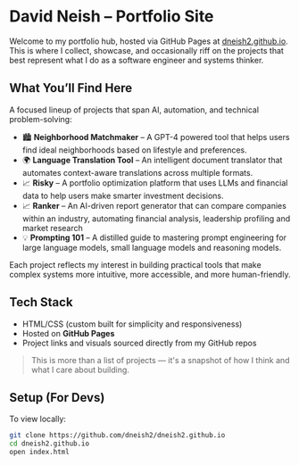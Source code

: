 # David Neish – Portfolio Site

Welcome to my portfolio hub, hosted via GitHub Pages at [dneish2.github.io](https://dneish2.github.io). This is where I collect, showcase, and occasionally riff on the projects that best represent what I do as a software engineer and systems thinker.

## What You’ll Find Here

A focused lineup of projects that span AI, automation, and technical problem-solving:

- 🏙️ **Neighborhood Matchmaker** – A GPT-4 powered tool that helps users find ideal neighborhoods based on lifestyle and preferences.
- 🌍 **Language Translation Tool** – An intelligent document translator that automates context-aware translations across multiple formats.
- 📈 **Risky** – A portfolio optimization platform that uses LLMs and financial data to help users make smarter investment decisions.
- 📈 **Ranker** – An AI-driven report generator that can compare companies within an industry, automating financial analysis, leadership profiling and market research
- 💡 **Prompting 101** – A distilled guide to mastering prompt engineering for large language models, small language models and reasoning models.

Each project reflects my interest in building practical tools that make complex systems more intuitive, more accessible, and more human-friendly.

## Tech Stack

- HTML/CSS (custom built for simplicity and responsiveness)
- Hosted on **GitHub Pages**
- Project links and visuals sourced directly from my GitHub repos

> This is more than a list of projects — it's a snapshot of how I think and what I care about building.

## Setup (For Devs)

To view locally:

```bash
git clone https://github.com/dneish2/dneish2.github.io
cd dneish2.github.io
open index.html
